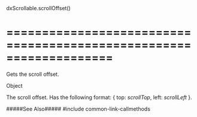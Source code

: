 <!--id-->dxScrollable.scrollOffset()<!--/id-->
===================================================================
===================================================================

<!--shortDescription-->
Gets the scroll offset.
<!--/shortDescription-->

<!--returnType-->Object<!--/returnType-->
<!--returnDescription-->
The scroll offset. Has the following format: { top: *scrollTop*, left: *scrollLeft* }.
<!--/returnDescription-->

<!--fullDescription-->
#####See Also#####
#include common-link-callmethods
<!--/fullDescription-->